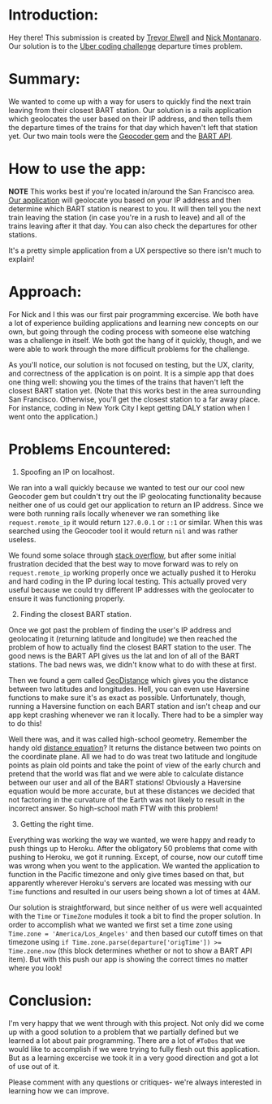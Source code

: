 Introduction:
==================================

Hey there! This submission is created by [Trevor Elwell](http://trevorelwell.me) and [Nick Montanaro](https://github.com/nicoNaN/). Our solution is to the [Uber coding challenge](https://github.com/uber/coding-challenge-tools/blob/master/coding_challenge.md) departure times problem.

Summary:
==================================

We wanted to come up with a way for users to quickly find the next train leaving from their closest BART station. Our solution is a rails application which geolocates the user based on their IP address, and then tells them the departure times of the trains for that day which haven't left that station yet. Our two main tools were the [Geocoder gem](https://github.com/alexreisner/geocoder) and the [BART API](http://api.bart.gov/docs/overview/index.aspx). 

How to use the app:
==================================

**NOTE** This works best if you're located in/around the San Francisco area. [Our application](https://vast-taiga-9481.herokuapp.com/) will geolocate you based on your IP address and then determine which BART station is nearest to you. It will then tell you the next train leaving the station (in case you're in a rush to leave) and all of the trains leaving after it that day. You can also check the departures for other stations.

It's a pretty simple application from a UX perspective so there isn't much to explain!

Approach:
==================================

For Nick and I this was our first pair programming excercise. We both have a lot of experience building applications and learning new concepts on our own, but going through the coding process with someone else watching was a challenge in itself. We both got the hang of it quickly, though, and we were able to work through the more difficult problems for the challenge.

As you'll notice, our solution is not focused on testing, but the UX, clarity, and correctness of the application is on point. It is a simple app that does one thing well: showing you the times of the trains that haven't left the closest BART station yet. (Note that this works best in the area surrounding San Francisco. Otherwise, you'll get the closest station to a far away place. For instance, coding in New York City I kept getting DALY station when I went onto the application.) 

Problems Encountered:
==================================

1) Spoofing an IP on localhost.

We ran into a wall quickly because we wanted to test our our cool new Geocoder gem but couldn't try out the IP geolocating functionality because neither one of us could get our application to return an IP address. Since we were both running rails locally whenever we ran something like `request.remote_ip` it would return `127.0.0.1` or `::1` or similar. When this was searched using the Geocoder tool it would return `nil` and was rather useless.

We found some solace through [stack overflow](http://stackoverflow.com/questions/3887943/get-real-ip-address-in-local-rails-development-environment), but after some initial frustration decided that the best way to move forward was to rely on `request.remote_ip` working properly once we actually pushed it to Heroku and hard coding in the IP during local testing. This actually proved very useful because we could try different IP addresses with the geolocater to ensure it was functioning properly. 


2) Finding the closest BART station.

Once we got past the problem of finding the user's IP address and geolocating it (returning latitude and longitude) we then reached the problem of how to actually find the closest BART station to the user. The good news is the BART API gives us the lat and lon of all of the BART stations. The bad news was, we didn't know what to do with these at first. 

Then we found a gem called [GeoDistance](https://github.com/kristianmandrup/geo-distance) which gives you the distance between two latitudes and longitudes. Hell, you can even use Haversine functions to make sure it's as exact as possible. Unfortunately, though, running a Haversine function on each BART station and isn't cheap and our app kept crashing whenever we ran it locally. There had to be a simpler way to do this!

Well there was, and it was called high-school geometry. Remember the handy old [distance equation](http://cs.selu.edu/~rbyrd/math/distance/)? It returns the distance between two points on the coordinate plane. All we had to do was treat two latitude and longitude points as plain old points and take the point of view of the early church and pretend that the world was flat and we were able to calculate distance between our user and all of the BART stations! Obviously a Haversine equation would be more accurate, but at these distances we decided that not factoring in the curvature of the Earth was not likely to result in the incorrect answer. So high-school math FTW with this problem!

3) Getting the right time.

Everything was working the way we wanted, we were happy and ready to push things up to Heroku. After the obligatory 50 problems that come with pushing to Heroku, we got it running. Except, of course, now our cutoff time was wrong when you went to the application. We wanted the application to function in the Pacific timezone and only give times based on that, but apparently wherever Heroku's servers are located was messing with our `Time` functions and resulted in our users being shown a lot of times at 4AM. 

Our solution is straightforward, but since neither of us were well acquainted with the `Time` or `TimeZone` modules it took a bit to find the proper solution. In order to accomplish what we wanted we first set a time zone using `Time.zone = 'America/Los_Angeles'` and then based our cutoff times on that timezone using `if Time.zone.parse(departure['origTime']) >= Time.zone.now` (this block determines whether or not to show a BART API item). But with this push our app is showing the correct times no matter where you look! 


Conclusion:
==================================

I'm very happy that we went through with this project. Not only did we come up with a good solution to a problem that we partially defined but we learned a lot about pair programming. There are a lot of `#ToDos` that we would like to accomplish if we were trying to fully flesh out this application. But as a learning excercise we took it in a very good direction and got a lot of use out of it.

Please comment with any questions or critiques- we're always interested in learning how we can improve.  